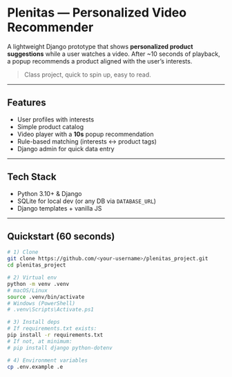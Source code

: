 # Plenitas — Personalized Video Recommender

A lightweight Django prototype that shows **personalized product suggestions** while a user watches a video. After ~10 seconds of playback, a popup recommends a product aligned with the user’s interests.

> Class project, quick to spin up, easy to read.

---

## Features
- User profiles with interests
- Simple product catalog
- Video player with a **10s** popup recommendation
- Rule-based matching (interests ↔ product tags)
- Django admin for quick data entry

---

## Tech Stack
- Python 3.10+ & Django
- SQLite for local dev (or any DB via `DATABASE_URL`)
- Django templates + vanilla JS

---

## Quickstart (60 seconds)

```bash
# 1) Clone
git clone https://github.com/<your-username>/plenitas_project.git
cd plenitas_project

# 2) Virtual env
python -m venv .venv
# macOS/Linux
source .venv/bin/activate
# Windows (PowerShell)
# .venv\Scripts\Activate.ps1

# 3) Install deps
# If requirements.txt exists:
pip install -r requirements.txt
# If not, at minimum:
# pip install django python-dotenv

# 4) Environment variables
cp .env.example .e
